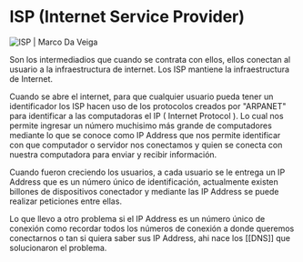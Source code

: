 # ISP (Internet Service Provider)

![ISP | Marco Da Veiga](http://marcodaveiga.com/wp-content/uploads/2020/03/Internet-Service-Providers-ISP.jpg)

Son los intermediadios que cuando se contrata con ellos, ellos conectan al usuario a la infraestructura de internet. Los ISP mantiene la infraestructura de Internet.

Cuando se abre el internet, para que cualquier usuario pueda tener un identificador los ISP hacen uso de los protocolos creados por "ARPANET" para identificar a las computadoras el IP ( Internet Protocol ). Lo cual nos permite ingresar un número muchisimo más grande de computadores mediante lo que se conoce como IP Address que nos permite identificar con que computador o servidor nos conectamos y quien se conecta con nuestra computadora para enviar y recibir información. 

Cuando fueron creciendo los usuarios, a cada usuario se le entrega un IP Address que es un número único de identificación, actualmente existen billones de dispositivos conectador y mediante las IP Address se puede realizar peticiones entre ellas. 

Lo que llevo a otro problema si el IP Address es un número único de conexión como recordar todos los números de conexión a donde queremos conectarnos o tan si quiera saber sus IP Address, ahi nace los [[DNS]] que solucionaron el problema.